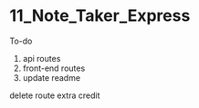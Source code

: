 # 11_Note_Taker_Express


To-do

1. api routes
2. front-end routes
3. update readme






delete route extra credit
